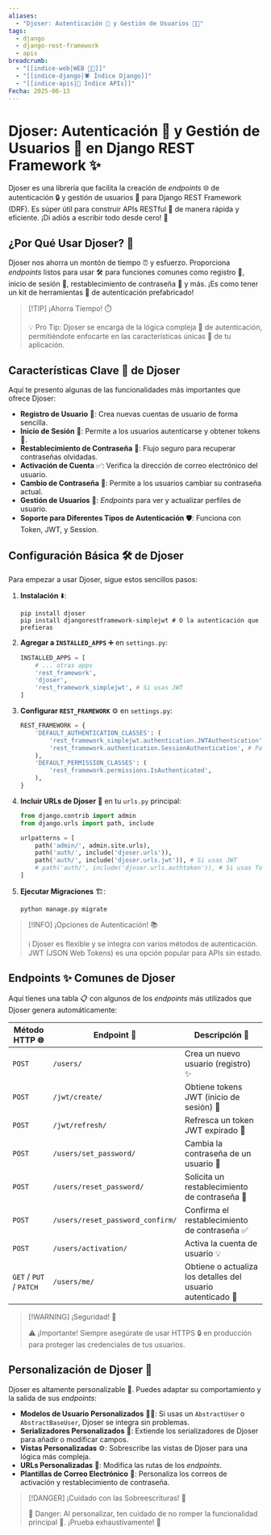 ```yaml
---
aliases:
  - "Djoser: Autenticación 🔑 y Gestión de Usuarios 👤✨"
tags:
  - django
  - django-rest-framework
  - apis
breadcrumb:
  - "[[indice-web|WEB 🔗📝]]"
  - "[[indice-django|🕷️ Índice Django]]"
  - "[[indice-apis|🔌 Índice APIs]]"
Fecha: 2025-06-13
---
```

# Djoser: Autenticación 🔑 y Gestión de Usuarios 👤 en Django REST Framework ✨
Djoser es una librería que facilita la creación de _endpoints_ 🌐 de autenticación 🔒 y gestión de usuarios 👥 para Django REST Framework (DRF). Es súper útil para construir APIs RESTful 🚀 de manera rápida y eficiente. ¡Di adiós a escribir todo desde cero! 🎉
## ¿Por Qué Usar Djoser? 🤔
Djoser nos ahorra un montón de tiempo ⏰ y esfuerzo. Proporciona _endpoints_ listos para usar 🛠️ para funciones comunes como registro 📝, inicio de sesión 🚪, restablecimiento de contraseña 🔑 y más. ¡Es como tener un kit de herramientas 🧰 de autenticación prefabricado!

> [!TIP] ¡Ahorra Tiempo! ⏱️
> 
> 💡 Pro Tip: Djoser se encarga de la lógica compleja 🧠 de autenticación, permitiéndote enfocarte en las características únicas 🌟 de tu aplicación.
## Características Clave 🌟 de Djoser
Aquí te presento algunas de las funcionalidades más importantes que ofrece Djoser:
- **Registro de Usuario** 📝: Crea nuevas cuentas de usuario de forma sencilla.
- **Inicio de Sesión** 🚪: Permite a los usuarios autenticarse y obtener tokens 🔑.
- **Restablecimiento de Contraseña** 🔐: Flujo seguro para recuperar contraseñas olvidadas.
- **Activación de Cuenta** ✅: Verifica la dirección de correo electrónico del usuario.
- **Cambio de Contraseña** 🔄: Permite a los usuarios cambiar su contraseña actual.
- **Gestión de Usuarios** 👤: _Endpoints_ para ver y actualizar perfiles de usuario.
- **Soporte para Diferentes Tipos de Autenticación** 🛡️: Funciona con Token, JWT, y Session.
## Configuración Básica 🛠️ de Djoser
Para empezar a usar Djoser, sigue estos sencillos pasos:
1. **Instalación** ⬇️:
    ```shell
    pip install djoser
    pip install djangorestframework-simplejwt # O la autenticación que prefieras
    ```
2. **Agregar a `INSTALLED_APPS`** ➕ en `settings.py`:
    ```python
    INSTALLED_APPS = [
        # ... otras apps
        'rest_framework',
        'djoser',
        'rest_framework_simplejwt', # Si usas JWT
    ]
    ```
    
3. **Configurar `REST_FRAMEWORK`** ⚙️ en `settings.py`:
    ```python
    REST_FRAMEWORK = {
        'DEFAULT_AUTHENTICATION_CLASSES': (
            'rest_framework_simplejwt.authentication.JWTAuthentication',
            'rest_framework.authentication.SessionAuthentication', # Para la API de Django Admin
        ),
        'DEFAULT_PERMISSION_CLASSES': (
            'rest_framework.permissions.IsAuthenticated',
        ),
    }
    ```
4. **Incluir URLs de Djoser** 🔗 en tu `urls.py` principal:
    ```python
    from django.contrib import admin
    from django.urls import path, include
    
    urlpatterns = [
        path('admin/', admin.site.urls),
        path('auth/', include('djoser.urls')),
        path('auth/', include('djoser.urls.jwt')), # Si usas JWT
        # path('auth/', include('djoser.urls.authtoken')), # Si usas Token
    ]
    ```
5. **Ejecutar Migraciones** 🏗️:
    ```shell
    python manage.py migrate
    ```
> [!INFO] ¡Opciones de Autenticación! 📚
> 
> ℹ️ Djoser es flexible y se integra con varios métodos de autenticación. JWT (JSON Web Tokens) es una opción popular para APIs sin estado.
## Endpoints ✨ Comunes de Djoser
Aquí tienes una tabla 📋 con algunos de los _endpoints_ más utilizados que Djoser genera automáticamente:

| **Método HTTP 🌐**      | **Endpoint 🔗**                  | **Descripción 📝**                                          |
| ----------------------- | -------------------------------- | ----------------------------------------------------------- |
| `POST`                  | `/users/`                        | Crea un nuevo usuario (registro) ✨                          |
| `POST`                  | `/jwt/create/`                   | Obtiene tokens JWT (inicio de sesión) 🔑                    |
| `POST`                  | `/jwt/refresh/`                  | Refresca un token JWT expirado 🔄                           |
| `POST`                  | `/users/set_password/`           | Cambia la contraseña de un usuario 🔐                       |
| `POST`                  | `/users/reset_password/`         | Solicita un restablecimiento de contraseña 📧               |
| `POST`                  | `/users/reset_password_confirm/` | Confirma el restablecimiento de contraseña ✅                |
| `POST`                  | `/users/activation/`             | Activa la cuenta de usuario 💡                              |
| `GET` / `PUT` / `PATCH` | `/users/me/`                     | Obtiene o actualiza los detalles del usuario autenticado 👤 |

> [!WARNING] ¡Seguridad! 🚨
> 
> ⚠️ ¡Importante! Siempre asegúrate de usar HTTPS 🔒 en producción para proteger las credenciales de tus usuarios.
## Personalización de Djoser 🎨
Djoser es altamente personalizable 🎉. Puedes adaptar su comportamiento y la salida de sus _endpoints_:
- **Modelos de Usuario Personalizados** 🧑‍💻: Si usas un `AbstractUser` o `AbstractBaseUser`, Djoser se integra sin problemas.
- **Serializadores Personalizados** 📝: Extiende los serializadores de Djoser para añadir o modificar campos.
- **Vistas Personalizadas** ⚙️: Sobrescribe las vistas de Djoser para una lógica más compleja.
- **URLs Personalizadas** 🔗: Modifica las rutas de los _endpoints_.
- **Plantillas de Correo Electrónico** 📧: Personaliza los correos de activación y restablecimiento de contraseña.

> [!DANGER] ¡Cuidado con las Sobreescrituras! 🛑
> 
> 🛑 Danger: Al personalizar, ten cuidado de no romper la funcionalidad principal 🐞. ¡Prueba exhaustivamente! 🧪